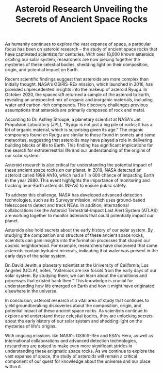 ﻿---
title: "Asteroid Research Unveiling the Secrets of Ancient Space Rocks"
description: "Explore the mysteries of the cosmos with cutting-edge space science discoveries, astronomical breakthroughs, and the latest research in space exploration."
pubDate: 2025-07-01
category: "space"
tags: []
image: "/assets/blog-placeholder-1.svg"
---

As humanity continues to explore the vast expanse of space, a particular focus has been on asteroid research – the study of ancient space rocks that have captivated scientists for centuries. With over 18,000 known asteroids orbiting our solar system, researchers are now piecing together the mysteries of these celestial bodies, shedding light on their composition, origin, and potential impact on Earth.

Recent scientific findings suggest that asteroids are more complex than initially thought. NASA's OSIRIS-REx mission, which launched in 2016, has provided unprecedented insights into the makeup of asteroid Ryugu. In October 2020, the spacecraft returned a sample of the asteroid to Earth, revealing an unexpected mix of organic and inorganic materials, including water and carbon-rich compounds. This discovery challenges previous assumptions that asteroids are primarily composed of rock and metal.

According to Dr. Ashley Stroupe, a planetary scientist at NASA's Jet Propulsion Laboratory (JPL), "Ryugu is not just a big pile of rocks; it has a lot of organic material, which is surprising given its age." The organic compounds found on Ryugu are similar to those found in comets and some meteorites, suggesting that asteroids may have played a role in delivering building blocks of life to Earth. This finding has significant implications for the search for extraterrestrial life and our understanding of the origins of our solar system.

Asteroid research is also critical for understanding the potential impact of these ancient space rocks on our planet. In 2018, NASA detected an asteroid called 1999 AN10, which had a 1 in 600 chance of impacting Earth in the year 2880. This event highlights the importance of monitoring and tracking near-Earth asteroids (NEAs) to ensure public safety.

To address this challenge, NASA has developed advanced detection technologies, such as its Surveyor mission, which uses ground-based telescopes to detect and track NEAs. In addition, international collaborations like the Asteroid Terrestrial-impact Last Alert System (ATLAS) are working together to monitor asteroids that could potentially impact our planet.

Asteroids also hold secrets about the early history of our solar system. By studying the composition and structure of these ancient space rocks, scientists can gain insights into the formation processes that shaped our cosmic neighborhood. For example, researchers have discovered that some asteroids contain hydrated minerals, indicating that water was present in the early days of the solar system.

Dr. David Jewitt, a planetary scientist at the University of California, Los Angeles (UCLA), notes, "Asteroids are like fossils from the early days of our solar system. By studying them, we can learn about the conditions and processes that existed back then." This knowledge is crucial for understanding how life emerged on Earth and how it might have originated elsewhere in the universe.

In conclusion, asteroid research is a vital area of study that continues to yield groundbreaking discoveries about the composition, origin, and potential impact of these ancient space rocks. As scientists continue to explore and understand these celestial bodies, they are unlocking secrets about the early history of our solar system and shedding light on the mysteries of life's origins.

With ongoing missions like NASA's OSIRIS-REx and ESA's Hera, as well as international collaborations and advanced detection technologies, researchers are poised to make even more significant strides in understanding these enigmatic space rocks. As we continue to explore the vast expanse of space, the study of asteroids will remain a critical component of our quest for knowledge about the universe and our place within it.
